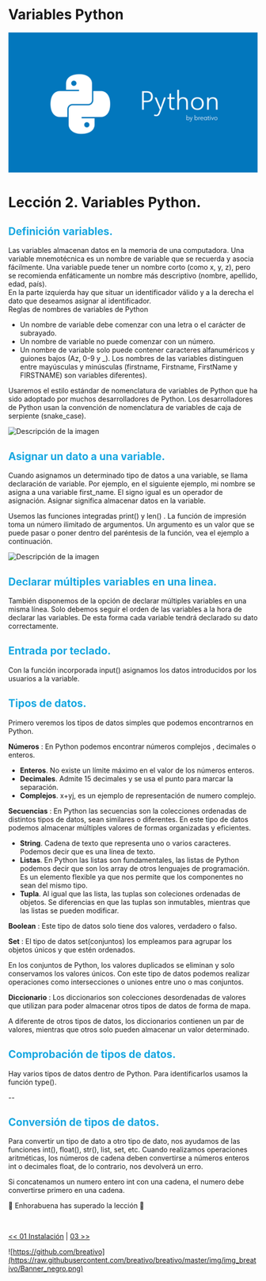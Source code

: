 # Variables Python

![Variables Python](https://github.com/breativo/Python_by_breativo/blob/master/img/Banner_Python_by_breativo.png?raw=true)

# Lección 2. Variables Python.

<h2 style="color:#15A7E1">Definición variables.</h2>
Las variables almacenan datos en la memoria de una computadora. Una variable mnemotécnica es un nombre de variable que se recuerda y asocia fácilmente. Una variable puede tener un nombre corto (como x, y, z), pero se recomienda enfáticamente un nombre más descriptivo (nombre, apellido, edad, país).
</br>
En la parte izquierda hay que situar un identificador válido y a la derecha el dato que deseamos asignar al identificador.
</br>
Reglas de nombres de variables de Python
</br>

- Un nombre de variable debe comenzar con una letra o el carácter de subrayado.
- Un nombre de variable no puede comenzar con un número.
- Un nombre de variable solo puede contener caracteres alfanuméricos y guiones bajos (Az, 0-9 y _).
Los nombres de las variables distinguen entre mayúsculas y minúsculas (firstname, Firstname, FirstName y FIRSTNAME) son variables diferentes).

Usaremos el estilo estándar de nomenclatura de variables de Python que ha sido adoptado por muchos desarrolladores de Python. Los desarrolladores de Python usan la convención de nomenclatura de variables de caja de serpiente (snake_case).
</br>

<image src="./img/declaracion_variable.png" alt="Descripción de la imagen">

<h2 style="color:#15A7E1">Asignar un dato a una variable.</h2>
Cuando asignamos un determinado tipo de datos a una variable, se llama declaración de variable. Por ejemplo, en el siguiente ejemplo, mi nombre se asigna a una variable first_name. El signo igual es un operador de asignación. Asignar significa almacenar datos en la variable.

Usemos las funciones integradas print() y len() . La función de impresión toma un número ilimitado de argumentos. Un argumento es un valor que se puede pasar o poner dentro del paréntesis de la función, vea el ejemplo a continuación.
</br>

<image src="./img/asignacion_variable.png" alt="Descripción de la imagen">

<h2 style="color:#15A7E1">Declarar múltiples variables en una linea.</h2>
También disponemos de la opción de declarar múltiples variables en una misma línea. Solo debemos seguir el orden de las variables a la hora de declarar las variables. De esta forma cada variable tendrá declarado su dato correctamente.
</br>



<h2 style="color:#15A7E1">Entrada por teclado.</h2>
Con la función incorporada input() asignamos los datos introducidos por los usuarios a la variable.
</br>

<h2 style="color:#15A7E1">Tipos de datos.</h2>
Primero veremos los tipos de datos simples que podemos encontrarnos en Python.

**Números** : En Python podemos encontrar números complejos , decimales o enteros.
- **Enteros**. No existe un límite máximo en el valor de los números enteros.
- **Decimales**. Admite 15 decimales y se usa el punto para marcar la separación.
- **Complejos**. x+yj, es un ejemplo de representación de numero complejo.


**Secuencias** :  En Python las secuencias son la colecciones ordenadas de distintos tipos de datos, sean similares o diferentes. En este tipo de datos podemos almacenar múltiples valores de formas organizadas y eficientes.
- **String**. Cadena de texto que representa uno o varios caracteres. Podemos decir que es una línea de texto.
- **Listas**. En Python las listas son fundamentales, las listas de Python podemos decir que son los array de otros lenguajes de programación. Es un elemento flexible ya que nos permite que los componentes no sean del mismo tipo.
- **Tupla**. Al igual que las lista, las tuplas son coleciones ordenadas de objetos. Se diferencias en que las tuplas son inmutables, mientras que las listas se pueden modificar.

**Boolean** : Este tipo de datos solo tiene dos valores, verdadero o falso.

**Set** : El tipo de datos set(conjuntos) los empleamos para agrupar los objetos únicos y que estén ordenados.

En los conjuntos de Python, los valores duplicados se eliminan y solo conservamos los valores únicos. Con este tipo de datos podemos realizar operaciones como intersecciones o uniones entre uno o mas conjuntos.

**Diccionario** : Los diccionarios son colecciones desordenadas de valores que utilizan para poder almacenar otros tipos de datos de forma de mapa.

A diferente de otros tipos de datos, los diccionarios contienen un par de valores, mientras que otros solo pueden almacenar un valor determinado.

<h2 style="color:#15A7E1">Comprobación de tipos de datos.</h2>
Hay varios tipos de datos dentro de Python. Para identificarlos usamos la función type(). 

--

<h2 style="color:#15A7E1">Conversión de tipos de datos.</h2>
Para convertir un tipo de dato a otro tipo de dato, nos ayudamos de las funciones int(), float(), str(), list, set, etc. Cuando realizamos operaciones aritméticas, los números de cadena deben convertirse a números enteros int o decimales float, de lo contrario, nos devolverá  un erro.

Si concatenamos un numero entero int con una cadena, el numero debe convertirse primero en una cadena.
</br>

🎉 Enhorabuena has superado la lección 🎉

</br>

[<< 01 Instalación](../readme.md) | [03  >>](../03_Day_Operators/03_operators.md)

![https://github.com/breativo](https://raw.githubusercontent.com/breativo/breativo/master/img/img_breativo/Banner_negro.png)


